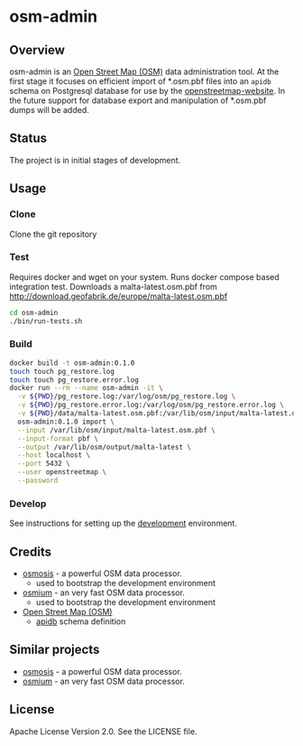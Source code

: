 # osm-admin

## Overview
osm-admin is an [Open Street Map (OSM)](http://www.openstreetmap.org) data administration tool. At the first stage it 
focuses on efficient import of *.osm.pbf files into an `apidb` schema on Postgresql database for use by the 
[openstreetmap-website](https://github.com/openstreetmap/openstreetmap-website). In the future support for 
database export and manipulation of *.osm.pbf dumps will be added.

## Status
The project is in initial stages of development.

## Usage

### Clone
Clone the git repository 

### Test
Requires docker and wget on your system. Runs docker compose based integration test. Downloads a malta-latest.osm.pbf 
from http://download.geofabrik.de/europe/malta-latest.osm.pbf
```bash
cd osm-admin
./bin/run-tests.sh
```

### Build
```bash
docker build -t osm-admin:0.1.0
touch touch pg_restore.log
touch touch pg_restore.error.log
docker run --rm --name osm-admin -it \
  -v ${PWD}/pg_restore.log:/var/log/osm/pg_restore.log \
  -v ${PWD}/pg_restore.error.log:/var/log/osm/pg_restore.error.log \
  -v ${PWD}/data/malta-latest.osm.pbf:/var/lib/osm/input/malta-latest.osm.pbf \
  osm-admin:0.1.0 import \
  --input /var/lib/osm/input/malta-latest.osm.pbf \
  --input-format pbf \
  --output /var/lib/osm/output/malta-latest \
  --host localhost \
  --port 5432 \
  --user openstreetmap \
  --password
```

### Develop
See instructions for setting up the [development](https://github.com/navigatorsguild/osm-admin/wiki/Development) environment.

## Credits
 - [osmosis](https://github.com/openstreetmap/osmosis) - a powerful OSM data processor.
   - used to bootstrap the development environment
 - [osmium](https://github.com/osmcode/libosmium) - an very fast OSM data processor.
     - used to bootstrap the development environment
 - [Open Street Map (OSM)](http://www.openstreetmap.org)
   - [apidb](https://wiki.openstreetmap.org/wiki/Databases_and_data_access_APIs#apidb) schema definition 

## Similar projects
- [osmosis](https://github.com/openstreetmap/osmosis) - a powerful OSM data processor.
- [osmium](https://github.com/osmcode/libosmium) - an very fast OSM data processor.

## License
Apache License Version 2.0. See the LICENSE file.

